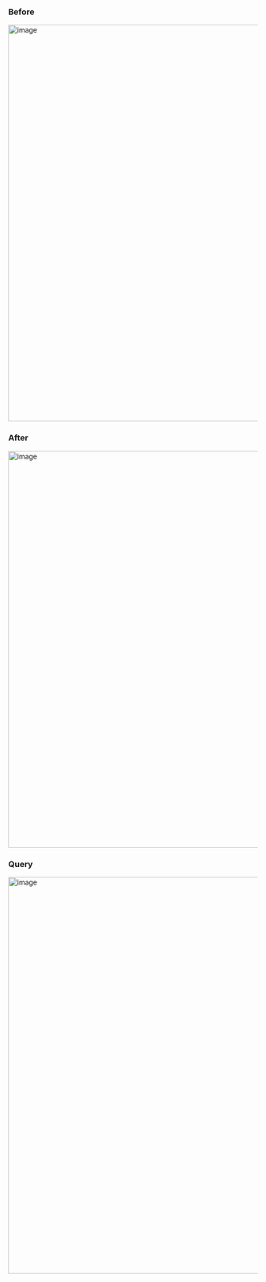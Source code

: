 ### Before
<img width="800" alt="image" src="https://user-images.githubusercontent.com/54959558/167249698-0509f7ad-40ad-4cef-8577-e4120c9f710b.png">

### After
<img width="800" alt="image" src="https://github.com/jmhirsch/ResidenceLifeDBMS/blob/master/Examples/Projection/2.%20After.png">

### Query
<img width="800" alt="image" src="https://github.com/jmhirsch/ResidenceLifeDBMS/blob/master/Examples/Projection/3.%20Query.png">
